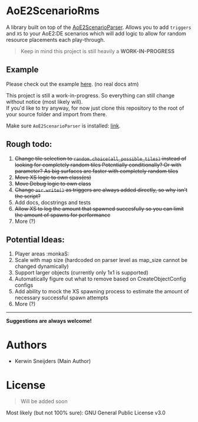 # AoE2ScenarioRms

A library built on top of the [AoE2ScenarioParser]. 
Allows you to add `triggers` and `XS` to your AoE2:DE scenarios which will add logic to allow for random resource 
placements each play-through.

> Keep in mind this project is still heavily a **WORK-IN-PROGRESS**

[AoE2ScenarioParser]: https://github.com/KSneijders/AoE2ScenarioParser

## Example

Please check out the example [here](https://github.com/KSneijders/AoE2ScenarioRms/tree/main/examples). (no real docs atm)

This project is still a work-in-progress. 
So everything can still change without notice (most likely will).  
If you'd like to try anyway, for now just clone this repository to the root of your source folder and import from there.

Make sure `AoE2ScenarioParser` is installed: [link](https://github.com/KSneijders/AoE2ScenarioParser).

## Rough todo:

1. ~~Change tile selection to `random.choice(all_possible_tiles)` instead of looking for completely random tiles
   Potentially conditionally? Or with parameter? As big surfaces are faster with completely random tiles~~
2. ~~Move XS logic to own class(es)~~
3. ~~Move Debug logic to own class~~
4. ~~Change `asr.write()` as triggers are always added directly, so why isn't the script?~~
5. Add docs, docstrings and tests
6. ~~Allow XS to log the amount that spawned succesfully so you can limit the amount of spawns for performance~~
7. More (?)

## Potential Ideas:

1. Player areas :monkaS:
2. Scale with map size (hardcoded on parser level as map_size cannot be changed dynamically)
3. Support larger objects (currently only 1x1 is supported)
4. Automatically figure out what to remove based on CreateObjectConfig configs 
5. Add ability to mock the XS spawning process to estimate the amount of necessary successful spawn attempts 
6. More (?)

---

**Suggestions are always welcome!** 

# Authors

- Kerwin Sneijders (Main Author)

# License

> Will be added soon

Most likely (but not 100% sure): GNU General Public License v3.0
